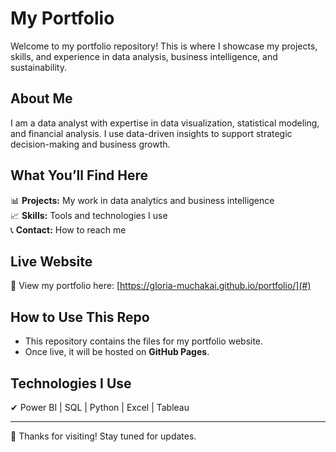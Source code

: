 # My Portfolio  

Welcome to my portfolio repository! This is where I showcase my projects, skills, and experience in data analysis, business intelligence, and sustainability.  

## About Me  
I am a data analyst with expertise in data visualization, statistical modeling, and financial analysis. I use data-driven insights to support strategic decision-making and business growth.  

## What You’ll Find Here  
📊 **Projects:** My work in data analytics and business intelligence  
📈 **Skills:** Tools and technologies I use  
📞 **Contact:** How to reach me  

## Live Website  
🚀 View my portfolio here: [https://gloria-muchakai.github.io/portfolio/](#) 

## How to Use This Repo  
- This repository contains the files for my portfolio website.  
- Once live, it will be hosted on **GitHub Pages**.  

## Technologies I Use  
✔ Power BI | SQL | Python | Excel | Tableau  

---

👋 Thanks for visiting! Stay tuned for updates.  

